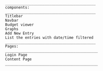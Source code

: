       _________________________________________
      components:
      _________________________________________
      Titlebar
      Navbar
      Budget viewer
      Graphs
      Add New Entry
      List the entries with date/time filtered
      _________________________________________
      Pages:
      __________________________________________
      Login Page
      Content Page
      __________________________________________